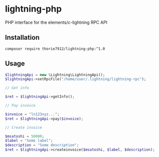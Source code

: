 # lightning-php
PHP interface for the elements/c-lightning RPC API

## Installation

`composer require thorie7912/lightning-php:^1.0`

## Usage

```php
$lightningApi = new \Lightning\LightningApi();
$lightningApi->setRpcFile("/home/user/.lightning/lightning-rpc");

// Get info

$ret = $lightningApi->getInfo();

// Pay invoice

$invoice = "ln123xyz...";
$ret = $lightningApi->pay($invoice);

// Create invoice

$msatoshi = 50000;
$label = "Some label";
$description = "Some description";
$ret = $lightningApi->createinvoice($msatoshi, $label, $description);
```


